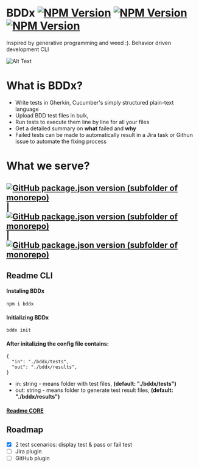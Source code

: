 # BDDx [![NPM Version](https://img.shields.io/npm/v/bddx.svg?style=flat)](https://www.npmjs.com/package/bddx) [![NPM Version](https://img.shields.io/github/checks-status/aexol-studio/bddx/main)](https://www.npmjs.com/package/bddx) [![NPM Version](https://img.shields.io/github/last-commit/aexol-studio/bddx)](https://github.com/aexol-studio/bddx)

Inspired by generative programming and weed :). Behavior driven development CLI

![Alt Text](sandbox/mdtx-nextjs-example/public/PresentationOfMDtx.gif)

# What is BDDx?

- Write tests in Gherkin, Cucumber's simply structured plain-text language
- Upload BDD test files in bulk,
- Run tests to execute them line by line for all your files
- Get a detailed summary on **what** failed and **why**
- Failed tests can be made to automatically result in a Jira task or Githun issue to automate the fixing process

# What we serve?

## [![GitHub package.json version (subfolder of monorepo)](https://img.shields.io/github/package-json/v/aexol-studio/bddx?color=yellow&filename=%2Fpackages%2Fmdtx-cli%2Fpackage.json&label=CLI&style=for-the-badge)](https://github.com/aexol-studio/bddx) | [![GitHub package.json version (subfolder of monorepo)](https://img.shields.io/github/package-json/v/aexol-studio/bddx?color=green&filename=%2Fpackages%2Fmdtx-core%2Fpackage.json&label=CORE&style=for-the-badge)](https://github.com/aexol-studio/bddx/tree/main/packages/mdtx-core) | [![GitHub package.json version (subfolder of monorepo)](https://img.shields.io/github/package-json/v/aexol-studio/bddx?color=white&filename=%2Fpackages%2Fmdtx-plugin-nextjs%2Fpackage.json&label=NextJS-plugin&style=for-the-badge)](https://github.com/aexol-studio/bddx/tree/main/packages/mdtx-plugin-nextjs)

## Readme CLI

#### Instaling BDDx

```
npm i bddx
```

#### Initializing BDDx

```
bddx init
```

#### After initalizing the config file contains:

```
{
  "in": "./bddx/tests",
  "out": "./bddx/results",
}
```

- in: string - means folder with test files, **(default: "./bddx/tests")**
- out: string - means folder to generate test result files, **(default: "./bddx/results")**


#### [Readme CORE](https://github.com/aexol-studio/bddx/blob/main/Readme.md)


## Roadmap

- [x] 2 test scenarios: display test & pass or fail test
- [ ] Jira plugin
- [ ] GitHub plugin
